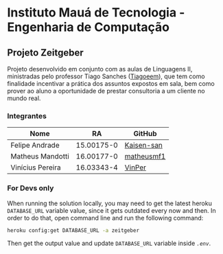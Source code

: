 # Instituto Mauá de Tecnologia - Engenharia de Computação

## Projeto Zeitgeber
Projeto desenvolvido em conjunto com as aulas de Linguagens II, ministradas pelo professor Tiago Sanches ([Tiagoeem](https://github.com/Tiagoeem)), que tem como finalidade incentivar a prática dos assuntos expostos em sala, bem como prover ao aluno a oportunidade de prestar consultoria a um cliente no mundo real.

### Integrantes
Nome | RA | GitHub
------------ | ------------- | -------------
Felipe Andrade | 15.00175-0 | [Kaisen-san](https://github.com/Kaisen-san)
Matheus Mandotti | 16.00177-0 | [matheusmf1](https://github.com/matheusmf1)
Vinícius Pereira | 16.03343-4 | [VinPer](https://github.com/VinPer)

### For Devs only
When running the solution locally, you may need to get the latest heroku `DATABASE_URL` variable value, since it gets outdated every now and then. In order to do that, open command line and run the following command:
```cmd
heroku config:get DATABASE_URL -a zeitgeber
```
Then get the output value and update `DATABASE_URL` variable inside *`.env`*.